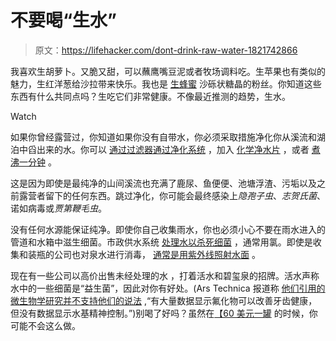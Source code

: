 # 不要喝“生水”

> 原文：<https://lifehacker.com/dont-drink-raw-water-1821742866>

我喜欢生胡萝卜。又脆又甜，可以蘸鹰嘴豆泥或者牧场调料吃。生苹果也有类似的魅力，生红洋葱给沙拉带来快乐。我也是 [生蜂蜜](http://www.beemaid.com/honey-pasteurization) 沙砾状糖晶的粉丝。你知道这些东西有什么共同点吗？生吃它们非常健康。不像最近推测的趋势，生水。

Watch

如果你曾经露营过，你知道如果你没有自带水，你必须采取措施净化你从溪流和湖泊中舀出来的水。你可以 [通过过滤器](http://www.lifestraw.com/)[通过净化系统](https://www.rei.com/learn/expert-advice/water-treatment-backcountry.html) ，加入 [化学净水片](http://all-about-water-filters.com/ultimate-guide-to-water-purification-tablets/) ，或者 [煮沸一分钟](https://vitals.lifehacker.com/a-boil-water-advisory-means-boil-it-for-one-minute-1818659499) 。

这是因为即使是最纯净的山间溪流也充满了鹿尿、鱼便便、池塘浮渣、污垢以及之前露营者留下的任何东西。跳过净化，你可能会最终感染上*隐孢子虫*、*志贺氏菌*、诺如病毒或*贾第鞭毛虫*。

没有任何水源能保证纯净。即使你自己收集雨水，你也必须小心不要在雨水进入的管道和水箱中滋生细菌。市政供水系统 [处理水以杀死细菌](https://www.wqpmag.com/abcs-bacteria-removal) ，通常用氯。即使是收集和装瓶的公司也对泉水进行消毒， [通常是用紫外线照射水面](http://halmapr.com/news/aquionics/uv-disinfection-in-the-bottled-water-and-beverage-industries/) 。

现在有一些公司以高价出售未经处理的水 ，打着活水和碧玺泉的招牌。活水声称水中的一些细菌是“益生菌”，因此对你有好处。(Ars Technica 报道称 [他们引用的微生物学研究并不支持他们的说法](https://arstechnica.com/science/2018/01/fear-tap-water-is-a-toxic-plot-to-control-your-mind-heres-the-water-for-you/) ,“有大量数据显示氟化物可以改善牙齿健康，但没有数据显示水基精神控制。”)别喝了好吗？虽然在[【60 美元一罐](http://www.businessinsider.com/dangerous-raw-water-prices-skyrocket-to-60-2018-1) 的时候，你可能不会这么做。